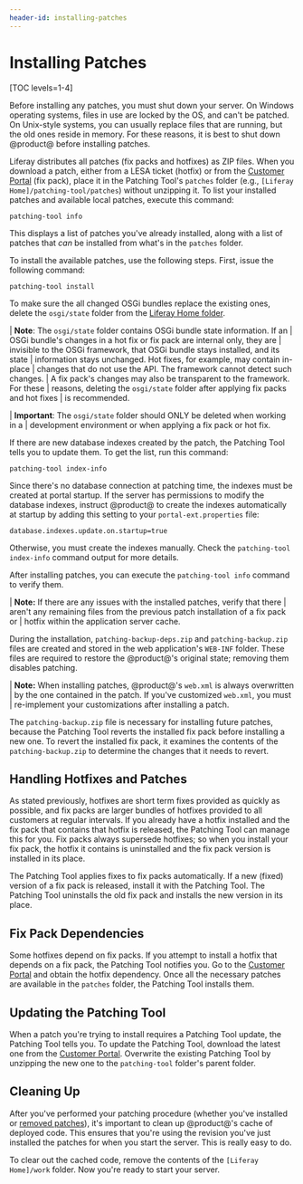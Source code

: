 ```yaml
---
header-id: installing-patches
---
```


# Installing Patches

[TOC levels=1-4]

Before installing any patches, you must shut down your server. On Windows
operating systems, files in use are locked by the OS, and can't be patched. On
Unix-style systems, you can usually replace files that are running, but the old
ones reside in memory. For these reasons, it is best to shut down @product@
before installing patches. 

Liferay distributes all patches (fix packs and hotfixes) as ZIP files. When you
download a patch, either from a LESA ticket (hotfix) or from the
[Customer Portal](https://web.liferay.com/group/customer)
(fix pack), place it in the Patching Tool's `patches` folder (e.g., `[Liferay
Home]/patching-tool/patches`) without unzipping it. To list your installed
patches and available local patches, execute this command:

    patching-tool info
 
This displays a list of patches you've already installed, along with a list of
patches that *can* be installed from what's in the `patches` folder. 

To install the available patches, use the following steps. First, 
issue the following command: 

    patching-tool install

To make sure the all changed OSGi bundles replace the existing ones, delete the
`osgi/state` folder from the 
[Liferay Home folder](/docs/7-1/deploy/-/knowledge_base/d/installing-liferay#liferay-home). 

| **Note**: The `osgi/state` folder contains OSGi bundle state information. If an
| OSGi bundle's changes in a hot fix or fix pack are internal only, they are
| invisible to the OSGi framework, that OSGi bundle stays installed, and its state
| information stays unchanged. Hot fixes, for example, may contain in-place
| changes that do not use the API. The framework cannot detect such changes.
| A fix pack's changes may also be transparent to the framework. For these
| reasons, deleting the `osgi/state` folder after applying fix packs and hot fixes
| is recommended.

| **Important**: The `osgi/state` folder should ONLY be deleted when working in a
| development environment or when applying a fix pack or hot fix.

If there are new database indexes created by the patch, the Patching Tool tells
you to update them. To get the list, run this command:

    patching-tool index-info

Since there's no database connection at patching time, the indexes must be
created at portal startup. If the server has permissions to modify the database
indexes, instruct @product@ to create the indexes automatically at startup by
adding this setting to your `portal-ext.properties` file:

    database.indexes.update.on.startup=true

Otherwise, you must create the indexes manually. Check the 
`patching-tool index-info` command output for more details.

After installing patches, you can execute the `patching-tool info` command to
verify them. 

| **Note:** If there are any issues with the installed patches, verify that there
| aren't any remaining files from the previous patch installation of a fix pack or
| hotfix within the application server cache.

During the installation, `patching-backup-deps.zip` and `patching-backup.zip`
files are created and stored in the web application's `WEB-INF` folder. These
files are required to restore the @product@'s original state; removing them
disables patching. 

| **Note:** When installing patches, @product@'s `web.xml` is always overwritten
| by the one contained in the patch. If you've customized `web.xml`, you must
| re-implement your customizations after installing a patch.

The `patching-backup.zip` file is necessary for installing future patches,
because the Patching Tool reverts the installed fix pack before installing a new
one. To revert the installed fix pack, it examines the contents of the
`patching-backup.zip` to determine the changes that it needs to revert. 

## Handling Hotfixes and Patches

As stated previously, hotfixes are short term fixes provided as quickly as
possible, and fix packs are larger bundles of hotfixes provided to all customers
at regular intervals. If you already have a hotfix installed and the fix pack
that contains that hotfix is released, the Patching Tool can manage this for
you. Fix packs always supersede hotfixes; so when you install your fix pack, the
hotfix it contains is uninstalled and the fix pack version is installed in
its place. 

The Patching Tool applies fixes to fix packs automatically. If a new (fixed)
version of a fix pack is released, install it with the Patching Tool. The
Patching Tool uninstalls the old fix pack and installs the new version in its
place. 

## Fix Pack Dependencies

Some hotfixes depend on fix packs. If you attempt to install a hotfix that
depends on a fix pack, the Patching Tool notifies you. Go to the 
[Customer Portal](https://web.liferay.com/group/customer/dxp/downloads/7-1)
and obtain the hotfix dependency. Once all the necessary patches are available
in the `patches` folder, the Patching Tool installs them. 

## Updating the Patching Tool

When a patch you're trying to install requires a Patching Tool update, the
Patching Tool tells you. To update the Patching Tool, download the latest one
from the
[Customer Portal](https://web.liferay.com/group/customer/dxp/downloads/7-1/patching-tool).
Overwrite the existing Patching Tool by unzipping the new one to the
`patching-tool` folder's parent folder. 

## Cleaning Up

After you've performed your patching procedure (whether you've installed or
[removed patches](/docs/7-1/deploy/-/knowledge_base/d/working-with-patches#uninstalling-patches)),
it's important to clean up @product@'s cache of deployed code. This ensures that
you're using the revision you've just installed the patches for when you start
the server. This is really easy to do. 

To clear out the cached code, remove the contents of the `[Liferay Home]/work`
folder. Now you're ready to start your server.

